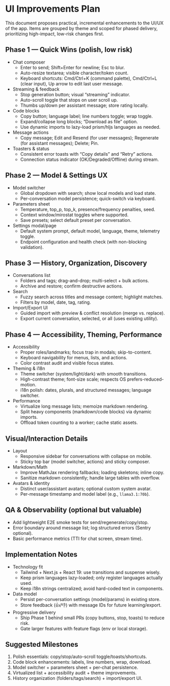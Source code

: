 # UI Improvements Plan

This document proposes practical, incremental enhancements to the UI/UX of the app. Items are grouped by theme and scoped for phased delivery, prioritizing high-impact, low-risk changes first.

## Phase 1 — Quick Wins (polish, low risk)

- Chat composer
  - Enter to send; Shift+Enter for newline; Esc to blur.
  - Auto-resize textarea; visible character/token count.
  - Keyboard shortcuts: Cmd/Ctrl+K (command palette), Cmd/Ctrl+L (clear input), Up arrow to edit last user message.
- Streaming & feedback
  - Stop generation button; visual “streaming” indicator.
  - Auto-scroll toggle that stops on user scroll up.
  - Thumbs up/down per assistant message; store rating locally.
- Code blocks
  - Copy button; language label; line numbers toggle; wrap toggle.
  - Expand/collapse long blocks; “Download as file” option.
  - Use dynamic imports to lazy-load prism/hljs languages as needed.
- Message actions
  - Copy message; Edit and Resend (for user messages); Regenerate (for assistant messages); Delete; Pin.
- Toasters & status
  - Consistent error toasts with “Copy details” and “Retry” actions.
  - Connection status indicator (OK/Degraded/Offline) during stream.

## Phase 2 — Model & Settings UX

- Model switcher
  - Global dropdown with search; show local models and load state.
  - Per-conversation model persistence; quick-switch via keyboard.
- Parameters sheet
  - Temperature, top_p, top_k, presence/frequency penalties, seed.
  - Context window/mirostat toggles where supported.
  - Save presets; select default preset per conversation.
- Settings modal/page
  - Default system prompt, default model, language, theme, telemetry toggle.
  - Endpoint configuration and health check (with non-blocking validation).

## Phase 3 — History, Organization, Discovery

- Conversations list
  - Folders and tags; drag-and-drop; multi-select + bulk actions.
  - Archive and restore; confirm destructive actions.
- Search
  - Fuzzy search across titles and message content; highlight matches.
  - Filters by model, date, tag, rating.
- Import/Export UI
  - Guided import with preview & conflict resolution (merge vs. replace).
  - Export current conversation, selected, or all (uses existing utility).

## Phase 4 — Accessibility, Theming, Performance

- Accessibility
  - Proper roles/landmarks; focus trap in modals; skip-to-content.
  - Keyboard navigability for menus, lists, and actions.
  - Color contrast audit and visible focus states.
- Theming & i18n
  - Theme switcher (system/light/dark) with smooth transitions.
  - High-contrast theme; font-size scale; respects OS prefers-reduced-motion.
  - i18n polish: dates, plurals, and structured messages; language switcher.
- Performance
  - Virtualize long message lists; memoize markdown rendering.
  - Split heavy components (markdown/code blocks) via dynamic imports.
  - Offload token counting to a worker; cache static assets.

## Visual/Interaction Details

- Layout
  - Responsive sidebar for conversations with collapse on mobile.
  - Sticky top bar (model switcher, actions) and sticky composer.
- Markdown/Math
  - Improve MathJax rendering fallbacks; loading skeletons; inline copy.
  - Sanitize markdown consistently; handle large tables with overflow.
- Avatars & identity
  - Distinct user/assistant avatars; optional custom system avatar.
  - Per-message timestamp and model label (e.g., `llama3.1:70b`).

## QA & Observability (optional but valuable)

- Add lightweight E2E smoke tests for send/regenerate/copy/stop.
- Error boundary around message list; log structured errors (Sentry optional).
- Basic performance metrics (TTI for chat screen, stream time).

## Implementation Notes

- Technology fit
  - Tailwind + Next.js + React 19: use transitions and suspense wisely.
  - Keep prism languages lazy-loaded; only register languages actually used.
  - Keep i18n strings centralized; avoid hard-coded text in components.
- Data model
  - Persist per-conversation settings (model/params) in existing store.
  - Store feedback (👍/👎) with message IDs for future learning/export.
- Progressive delivery
  - Ship Phase 1 behind small PRs (copy buttons, stop, toasts) to reduce risk.
  - Gate larger features with feature flags (env or local storage).

## Suggested Milestones

1. Polish essentials: copy/stop/auto-scroll toggle/toasts/shortcuts.
2. Code block enhancements: labels, line numbers, wrap, download.
3. Model switcher + parameters sheet + per-chat persistence.
4. Virtualized list + accessibility audit + theme improvements.
5. History organization (folders/tags/search) + import/export UI.

